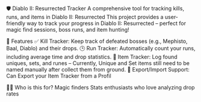 🛡️ Diablo II: Resurrected Tracker
A comprehensive tool for tracking kills, runs, and items in Diablo II: Resurrected
This project provides a user-friendly way to track your progress in Diablo II: Resurrected – perfect for magic find sessions, boss runs, and item hunting!

🎯 Features
✅ Kill Tracker: Keep track of defeated bosses (e.g., Mephisto, Baal, Diablo) and their drops.
🕒 Run Tracker: Automatically count your runs, including average time and drop statistics.
💎 Item Tracker: Log found uniques, sets, and runes – Currently, Unique and Set items still need to be named manually after collect them from ground.
💾 Export/Import Support: Can Export your Item Tracker from a Profil

🧙‍♂️ Who is this for?
Magic finders
Stats enthusiasts who love analyzing drop rates
